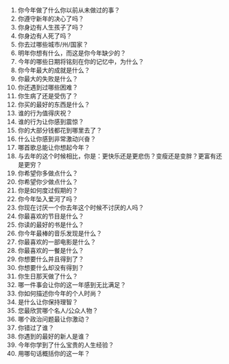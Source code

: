 1. 你今年做了什么你以前从未做过的事？
2. 你遵守新年的决心了吗？
3. 你身边有人生孩子了吗？
4. 你身边有人死了吗？
5. 你去过哪些城市/州/国家？
6. 明年你想有什么，而这是你今年缺少的？
7. 今年的哪些日期将铭刻在你的记忆中，为什么？
8. 你今年最大的成就是什么？
9. 你最大的失败是什么？
10. 你还遇到过哪些困难？
11. 你生病了还是受伤了？
12. 你买的最好的东西是什么？
13. 谁的行为值得庆祝？
14. 谁的行为让你感到震惊？
15. 你的大部分钱都花到哪里去了？
16. 什么让你感到非常激动兴奋？
17. 哪首歌总能让你想起今年？
18. 与去年的这个时候相比，你是：更快乐还是更悲伤？变瘦还是变胖？更富有还是更穷？
19. 你希望你多做点什么？
20. 你希望你少做点什么？
21. 你是如何度过假期的？
22. 你今年坠入爱河了吗？
23. 你现在讨厌一个你去年这个时候不讨厌的人吗？
24. 你最喜欢的节目是什么？
25. 你读的最好的书是什么？
26. 你今年最棒的音乐发现是什么？
27. 你最喜欢的一部电影是什么？
28. 你最喜欢的一餐是什么？
29. 你想要什么并且得到了？
30. 你想要什么却没有得到？
31. 你生日那天做了什么？
32. 哪一件事会让你的这一年感到无比满足？
33. 你如何描述你今年的个人时尚？
34. 是什么让你保持理智？
35. 您最欣赏哪个名人/公众人物？
36. 哪个政治问题最让你激动？
37. 你错过了谁？
38. 你遇到的最好的新人是谁？
39. 今年你学到了什么宝贵的人生经验？
40. 用哪句话概括你的这一年？